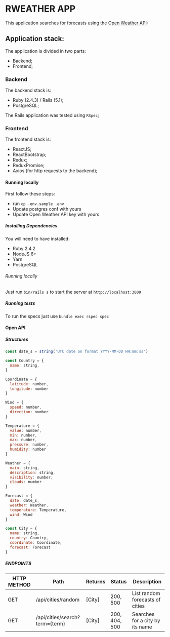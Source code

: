# RWEATHER APP

This application searches for forecasts using the [Open Weather API](http://openweathermap.org/api):

## Application stack:

The application is divided in two parts:

* Backend;
* Frontend;

### Backend

The backend stack is:

* Ruby (2.4.3) / Rails (5.1);
* PostgreSQL;

The Rails application was tested using `RSpec`;

### Frontend

The frontend stack is:

* ReactJS;
* ReactBootstrap;
* Redux;
* ReduxPromise;
* Axios (for http requests to the backend);

#### Running locally

First follow these steps:

* run `cp .env.sample .env`
* Update postgres conf with yours
* Update Open Weather API key with yours

##### Installing Dependencies

You will need to have installed:

* Ruby 2.4.2
* NodeJS 6+
* Yarn
* PostgreSQL

###### Running locally

Just run `bin/rails s` to start the server at `http://localhost:3000`

##### Running tests

To run the specs just use `bundle exec rspec spec`

#### Open API

##### Structures

```javascript
const date_s = string('UTC date on format YYYY-MM-DD HH:mm:ss')

const Country = {
  name: string,
}

Coordinate = {
  latitude: number,
  longitude: number
}

Wind = {
  speed: number,
  direction: number
}

Temperature = {
  value: number,
  min: number,
  max: number,
  pressure: number,
  humidity: number
}

Weather = {
  main: string,
  description: string,
  visibility: number,
  clouds: number
}

Forecast = {
  date: date_s,
  weather: Weather,
  temperature: Temperature,
  wind: Wind
}

const City = {
  name: string,
  country: Country,
  coordinate: Coordinate,
  forecast: Forecast
}
```

##### ENDPOINTS

HTTP METHOD| Path | Returns | Status | Description
--- | --- | --- | --- | ---
GET | /api/cities/random | [City] | 200, 500 | List random forecasts of cities
GET | /api/cities/search?term={term} | [City] | 200, 404, 500 | Searches for a city by its name
